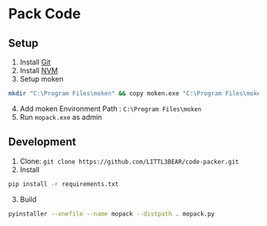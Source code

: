 # Pack Code

## Setup 

1. Install [Git](https://git-scm.com/downloads)
2. Install [NVM](https://github.com/coreybutler/nvm-windows/releases)
3. Setup moken
  ```bash
  mkdir "C:\Program Files\moken" && copy moken.exe "C:\Program Files\moken\moken.exe"
  ```
4. Add moken Environment Path : `C:\Program Files\moken`
5. Run `mopack.exe` as admin

## Development

1. Clone: `git clone https://github.com/LITTL3BEAR/code-packer.git`
2. Install
  ```bash
  pip install -r requirements.txt
  ```
3. Build
  ```bash
  pyinstaller --onefile --name mopack --distpath . mopack.py
  ```
